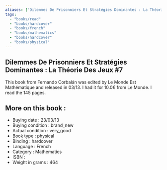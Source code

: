 ```yaml
---
aliases: ["Dilemmes De Prisonniers Et Stratégies Dominantes : La Théorie Des Jeux #7"] 
tags: 
  - "books/read" 
  - "books/hardcover" 
  - "books/french"
  - "books/mathematics"
  - "books/hardcover"
  - "books/physical"
---
```



## Dilemmes De Prisonniers Et Stratégies Dominantes : La Théorie Des Jeux #7
This book from Fernando Corbalán was edited by Le Monde Est Mathématique and released in 03/13. I had it for 10.0€ from Le Monde. I read the 145 pages.

## More on this book :
- Buying date : 23/03/13
- Buying condition : brand_new
- Actual condition : very_good
- Book type : physical
- Binding : hardcover
- Language : French
- Category : Mathematics
- ISBN : 
- Weight in grams : 464
